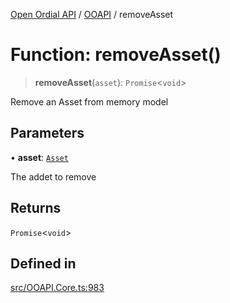 [Open Ordial API](../../README.md) / [OOAPI](../README.md) / removeAsset

# Function: removeAsset()

> **removeAsset**(`asset`): `Promise`\<`void`\>

Remove an Asset from memory model

## Parameters

• **asset**: [`Asset`](../classes/Asset.md)

The addet to remove

## Returns

`Promise`\<`void`\>

## Defined in

[src/OOAPI.Core.ts:983](https://github.com/open-ordinal/open-ordinal-api/blob/853cbf2a017c45362e48e478b4771550a39cd1c4/src/OOAPI.Core.ts#L983)
